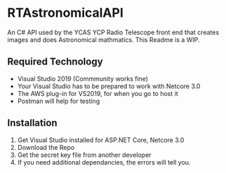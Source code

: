# RTAstronomicalAPI
An C# API used by the YCAS YCP Radio Telescope front end that creates images and does Astronomical mathmatics. This Readme is a WIP. 

## Required Technology
- Visual Studio 2019 (Commmunity works fine)
- Your Visual Studio has to be prepared to work with Netcore 3.0
- The AWS plug-in for VS2019, for when you go to host it
- Postman will help for testing

## Installation 
1. Get Visual Studio installed for ASP.NET Core, Netcore 3.0
2. Download the Repo
3. Get the secret key file from another developer
4. If you need additional dependancies, the errors will tell you. 
